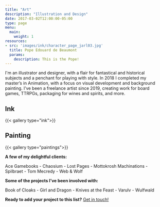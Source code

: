 ```yaml
---
title: "Art"
description: "Illustration and Design"
date: 2017-03-02T12:00:00-05:00
type: page
menu:
  main:
    weight: 1
resources: 
- src: 'images/ink/character_page_jarl03.jpg'
  title: Pope Edouard de Beaumont
  params:
    description: This is the Pope!
---
```

I'm an illustrator and designer, with a flair for fantastical and historical subjects and a penchant for playing with style. In 2018 I completed my master’s in Animation, with a focus on visual development and background painting. I’ve been a freelance artist since 2019, creating work for board games, TTRPGs, packaging for wines and spirits, and more.

## Ink

{{< gallery type="ink">}}

## Painting

{{< gallery type="paintings">}}

**A few of my delightful clients:**

Ace Gamebooks - Chaosium - Lost Pages - Mottokrosh Machinations - Spilbraet - Tom Mecredy - Web & Wolf

**Some of the projects I’ve been involved with:**

Book of Cloaks - Girl and Dragon - Knives at the Feast - Varulv - Wulfwald

**Ready to add your project to this list?** [Get in touch!](../contact)